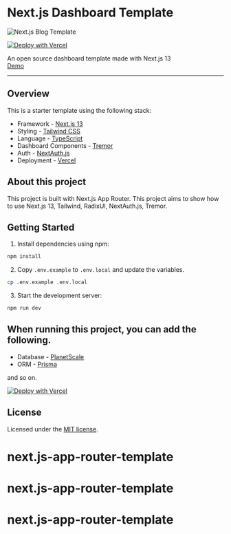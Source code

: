 # Next.js Dashboard Template

![Next.js Blog Template](https://nextjs-dash-template.vercel.app/dashboard.png)

[![Deploy with Vercel](https://vercel.com/button)](https://vercel.com/new/clone?repository-url=https%3A%2F%2Fgithub.com%2Fthemanafov%2Fnextjs-dashboard-template)

<div>An open source dashboard template made with Next.js 13</div>
<a href="http://nextjs-dash-template.vercel.app/">Demo</a>

---

## Overview

This is a starter template using the following stack:

- Framework - [Next.js 13](https://nextjs.org)
- Styling - [Tailwind CSS](https://tailwindcss.com)
- Language - [TypeScript](https://www.typescriptlang.org)
- Dashboard Components - [Tremor](https://www.tremor.so)
- Auth - [NextAuth.js](https://next-auth.js.org)
- Deployment - [Vercel](https://vercel.com/docs/concepts/next.js/overview)

## About this project

This project is built with Next.js App Router. This project aims to show how to use Next.js 13, Tailwind, RadixUI, NextAuth.js, Tremor.

## Getting Started

1. Install dependencies using npm:

```sh
npm install
```

2. Copy `.env.example` to `.env.local` and update the variables.

```sh
cp .env.example .env.local
```

3. Start the development server:

```sh
npm run dev
```

## When running this project, you can add the following.

- Database - [PlanetScale](https://planetscale.com)
- ORM - [Prisma](https://prisma.io)

and so on.

[![Deploy with Vercel](https://vercel.com/button)](https://vercel.com/new/clone?repository-url=https%3A%2F%2Fgithub.com%2Fthemanafov%2Fnextjs-dashboard-template)

## License

Licensed under the [MIT license](https://github.com/themanafov/nextjs-dashboard-template/blob/main/LICENSE).
# next.js-app-router-template
# next.js-app-router-template
# next.js-app-router-template
